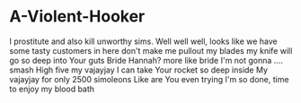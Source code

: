 # A-Violent-Hooker
I prostitute and also kill unworthy sims.
Well well well, looks like we have some tasty customers in here
don't make me pullout my blades
my knife will go so deep into Your guts
Bride Hannah? more like bride I'm not gonna .... smash
High five my vajayjay 
I can take Your rocket so deep inside My vajayjay for only 2500 simoleons 
Like are You even trying
I'm so done, time to enjoy my blood bath 
